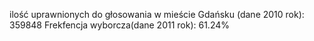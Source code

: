 ilość uprawnionych do głosowania w mieście Gdańsku (dane 2010 rok): 359848
Frekfencja wyborcza(dane 2011 rok): 61.24%
